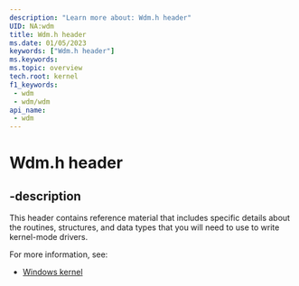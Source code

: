 ```yaml
---
description: "Learn more about: Wdm.h header"
UID: NA:wdm
title: Wdm.h header
ms.date: 01/05/2023
keywords: ["Wdm.h header"]
ms.keywords: 
ms.topic: overview
tech.root: kernel
f1_keywords:
 - wdm
 - wdm/wdm
api_name:
 - wdm
---
```


# Wdm.h header

## -description

This header contains reference material that includes specific details about the routines, structures, and data types that you will need to use to write kernel-mode drivers.

For more information, see:

- [Windows kernel](../_kernel/index.md)
